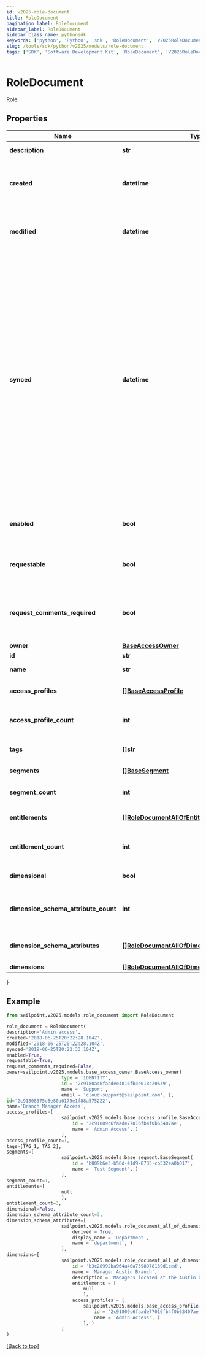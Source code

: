 ```yaml
---
id: v2025-role-document
title: RoleDocument
pagination_label: RoleDocument
sidebar_label: RoleDocument
sidebar_class_name: pythonsdk
keywords: ['python', 'Python', 'sdk', 'RoleDocument', 'V2025RoleDocument']
slug: /tools/sdk/python/v2025/models/role-document
tags: ['SDK', 'Software Development Kit', 'RoleDocument', 'V2025RoleDocument']
---
```


# RoleDocument

Role

## Properties

| Name | Type | Description | Notes |
| --- | --- | --- | --- |
| **description** | **str** | Access item's description. | [optional] |
| **created** | **datetime** | ISO-8601 date-time referring to the time when the object was created. | [optional] |
| **modified** | **datetime** | ISO-8601 date-time referring to the time when the object was last modified. | [optional] |
| **synced** | **datetime** | ISO-8601 date-time referring to the date-time when object was queued to be synced into search database for use in the search API. This date-time changes anytime there is an update to the object, which triggers a synchronization event being sent to the search database. There may be some delay between the `synced` time and the time when the updated data is actually available in the search API. | [optional] |
| **enabled** | **bool** | Indicates whether the access item is currently enabled. | [optional] [default to False] |
| **requestable** | **bool** | Indicates whether the access item can be requested. | [optional] [default to True] |
| **request_comments_required** | **bool** | Indicates whether comments are required for requests to access the item. | [optional] [default to False] |
| **owner** | [**BaseAccessOwner**](base-access-owner) |  | [optional] |
| **id** | **str** | ID of the role. | [required] |
| **name** | **str** | Name of the role. | [required] |
| **access_profiles** | [**[]BaseAccessProfile**](base-access-profile) | Access profiles included with the role. | [optional] |
| **access_profile_count** | **int** | Number of access profiles included with the role. | [optional] |
| **tags** | **[]str** | Tags that have been applied to the object. | [optional] |
| **segments** | [**[]BaseSegment**](base-segment) | Segments with the role. | [optional] |
| **segment_count** | **int** | Number of segments with the role. | [optional] |
| **entitlements** | [**[]RoleDocumentAllOfEntitlements**](role-document-all-of-entitlements) | Entitlements included with the role. | [optional] |
| **entitlement_count** | **int** | Number of entitlements included with the role. | [optional] |
| **dimensional** | **bool** |  | [optional] [default to False] |
| **dimension_schema_attribute_count** | **int** | Number of dimension attributes included with the role. | [optional] |
| **dimension_schema_attributes** | [**[]RoleDocumentAllOfDimensionSchemaAttributes**](role-document-all-of-dimension-schema-attributes) | Dimension attributes included with the role. | [optional] |
| **dimensions** | [**[]RoleDocumentAllOfDimensions**](role-document-all-of-dimensions) |  | [optional] |

}

## Example

```python
from sailpoint.v2025.models.role_document import RoleDocument

role_document = RoleDocument(
description='Admin access',
created='2018-06-25T20:22:28.104Z',
modified='2018-06-25T20:22:28.104Z',
synced='2018-06-25T20:22:33.104Z',
enabled=True,
requestable=True,
request_comments_required=False,
owner=sailpoint.v2025.models.base_access_owner.BaseAccess_owner(
                    type = 'IDENTITY',
                    id = '2c9180a46faadee4016fb4e018c20639',
                    name = 'Support',
                    email = 'cloud-support@sailpoint.com', ),
id='2c91808375d8e80a0175e1f88a575222',
name='Branch Manager Access',
access_profiles=[
                    sailpoint.v2025.models.base_access_profile.BaseAccessProfile(
                        id = '2c91809c6faade77016fb4f0b63407ae',
                        name = 'Admin Access', )
                    ],
access_profile_count=1,
tags=[TAG_1, TAG_2],
segments=[
                    sailpoint.v2025.models.base_segment.BaseSegment(
                        id = 'b009b6e3-b56d-41d9-8735-cb532ea0b017',
                        name = 'Test Segment', )
                    ],
segment_count=1,
entitlements=[
                    null
                    ],
entitlement_count=3,
dimensional=False,
dimension_schema_attribute_count=3,
dimension_schema_attributes=[
                    sailpoint.v2025.models.role_document_all_of_dimension_schema_attributes.RoleDocument_allOf_dimensionSchemaAttributes(
                        derived = True,
                        display_name = 'Department',
                        name = 'department', )
                    ],
dimensions=[
                    sailpoint.v2025.models.role_document_all_of_dimensions.RoleDocument_allOf_dimensions(
                        id = 'b3c28992ba964a40a7598978139d1ced',
                        name = 'Manager Austin Branch',
                        description = 'Managers located at the Austin branch',
                        entitlements = [
                            null
                            ],
                        access_profiles = [
                            sailpoint.v2025.models.base_access_profile.BaseAccessProfile(
                                id = '2c91809c6faade77016fb4f0b63407ae',
                                name = 'Admin Access', )
                            ], )
                    ]
)

```

[[Back to top]](#)
